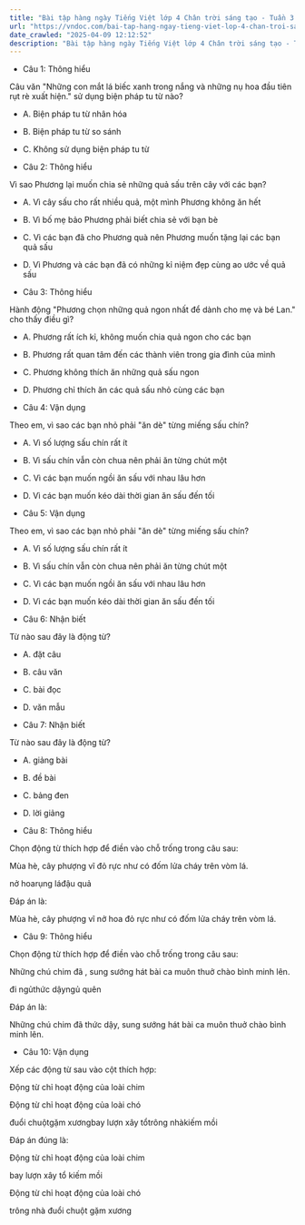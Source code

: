 ```yaml
---
title: "Bài tập hàng ngày Tiếng Việt lớp 4 Chân trời sáng tạo - Tuần 3 - Thứ 3 gồm các câu hỏi tổng hợp nội dung Đọc hiểu văn bản và Luyện từ và câu được học ở Tuần 3 trong chương trình Tiếng Việt lớp 4 Tập 1 Chân trời sáng tạo."
url: "https://vndoc.com/bai-tap-hang-ngay-tieng-viet-lop-4-chan-troi-sang-tao-tuan-3-thu-3-328298"
date_crawled: "2025-04-09 12:12:52"
description: "Bài tập hàng ngày Tiếng Việt lớp 4 Chân trời sáng tạo - Tuần 3 - Thứ 3 gồm các câu hỏi tổng hợp nội dung Đọc hiểu văn bản và Luyện từ và câu được học ở Tuần 3 trong chương trình Tiếng Việt lớp 4 Tập 1 Chân trời sáng tạo."
---
```


* Câu 1:  Thông hiểu

Câu văn "Những con mắt lá biếc xanh trong nắng và những nụ hoa đầu tiên rụt rè xuất hiện." sử dụng biện pháp tu từ nào?

  * A. Biện pháp tu từ nhân hóa 
  * B. Biện pháp tu từ so sánh 
  * C. Không sử dụng biện pháp tu từ 



* Câu 2:  Thông hiểu

Vì sao Phương lại muốn chia sẻ những quả sấu trên cây với các bạn?

  * A. Vì cây sấu cho rất nhiều quả, một mình Phương không ăn hết 
  * B. Vì bố mẹ bảo Phương phải biết chia sẻ với bạn bè 
  * C. Vì các bạn đã cho Phương quà nên Phương muốn tặng lại các bạn quả sấu 
  * D. Vì Phương và các bạn đã có những kỉ niệm đẹp cùng ao ước về quả sấu 



* Câu 3:  Thông hiểu

Hành động "Phương chọn những quả ngon nhất để dành cho mẹ và bé Lan." cho thấy điều gì?

  * A. Phương rất ích kỉ, không muốn chia quả ngon cho các bạn 
  * B. Phương rất quan tâm đến các thành viên trong gia đình của mình 
  * C. Phương không thích ăn những quả sấu ngon 
  * D. Phương chỉ thích ăn các quả sấu nhỏ cùng các bạn 



* Câu 4:  Vận dụng

Theo em, vì sao các bạn nhỏ phải "ăn dè" từng miếng sấu chín?

  * A. Vì số lượng sấu chín rất ít 
  * B. Vì sấu chín vẫn còn chua nên phải ăn từng chút một 
  * C. Vì các bạn muốn ngồi ăn sấu với nhau lâu hơn 
  * D. Vì các bạn muốn kéo dài thời gian ăn sấu đến tối 



* Câu 5:  Vận dụng

Theo em, vì sao các bạn nhỏ phải "ăn dè" từng miếng sấu chín?

  * A. Vì số lượng sấu chín rất ít 
  * B. Vì sấu chín vẫn còn chua nên phải ăn từng chút một 
  * C. Vì các bạn muốn ngồi ăn sấu với nhau lâu hơn 
  * D. Vì các bạn muốn kéo dài thời gian ăn sấu đến tối 



* Câu 6:  Nhận biết

Từ nào sau đây là động từ?

  * A. đặt câu 
  * B. câu văn 
  * C. bài đọc 
  * D. văn mẫu 



* Câu 7:  Nhận biết

Từ nào sau đây là động từ?

  * A. giảng bài 
  * B. đề bài 
  * C. bảng đen 
  * D. lời giảng 



* Câu 8:  Thông hiểu

Chọn động từ thích hợp để điền vào chỗ trống trong câu sau:

Mùa hè, cây phượng vĩ  đỏ rực như có đốm lửa cháy trên vòm lá.

nở hoarụng láđậu quả

Đáp án là:

Mùa hè, cây phượng vĩ nở hoa đỏ rực như có đốm lửa cháy trên vòm lá.

* Câu 9:  Thông hiểu

Chọn động từ thích hợp để điền vào chỗ trống trong câu sau:

Những chú chim đã , sung sướng hát bài ca muôn thuở chào bình minh lên.

đi ngủthức dậyngủ quên

Đáp án là:

Những chú chim đã thức dậy, sung sướng hát bài ca muôn thuở chào bình minh lên.

* Câu 10:  Vận dụng

Xếp các động từ sau vào cột thích hợp:

Động từ chỉ hoạt động của loài chim

Động từ chỉ hoạt động của loài chó

đuổi chuộtgặm xươngbay lượn xây tổtrông nhàkiếm mồi

Đáp án đúng là:

Động từ chỉ hoạt động của loài chim

bay lượn xây tổ kiếm mồi

Động từ chỉ hoạt động của loài chó

trông nhà đuổi chuột gặm xương
